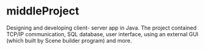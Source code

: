 # middleProject
Designing and developing client- server app in Java. The project contained TCP/IP communication, SQL database, user interface, using an external GUI (which built by Scene builder program) and more.
